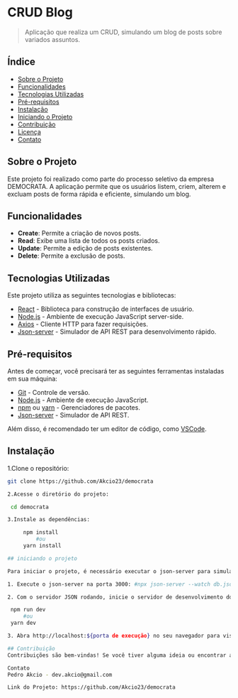 # CRUD Blog

> Aplicação que realiza um CRUD, simulando um blog de posts sobre variados assuntos.

## Índice

- [Sobre o Projeto](#sobre-o-projeto)
- [Funcionalidades](#funcionalidades)
- [Tecnologias Utilizadas](#tecnologias-utilizadas)
- [Pré-requisitos](#pré-requisitos)
- [Instalação](#instalação)
- [Iniciando o Projeto](#iniciando-o-projeto)
- [Contribuição](#contribuição)
- [Licença](#licença)
- [Contato](#contato)

## Sobre o Projeto

Este projeto foi realizado como parte do processo seletivo da empresa DEMOCRATA. A aplicação permite que os usuários listem, criem, alterem e excluam posts de forma rápida e eficiente, simulando um blog.

## Funcionalidades

- **Create**: Permite a criação de novos posts.
- **Read**: Exibe uma lista de todos os posts criados.
- **Update**: Permite a edição de posts existentes.
- **Delete**: Permite a exclusão de posts.

## Tecnologias Utilizadas

Este projeto utiliza as seguintes tecnologias e bibliotecas:

- [React](https://reactjs.org/) - Biblioteca para construção de interfaces de usuário.
- [Node.js](https://nodejs.org/) - Ambiente de execução JavaScript server-side.
- [Axios](https://axios-http.com/) - Cliente HTTP para fazer requisições.
- [Json-server](https://www.npmjs.com/package/json-server) - Simulador de API REST para desenvolvimento rápido.

## Pré-requisitos

Antes de começar, você precisará ter as seguintes ferramentas instaladas em sua máquina:

- [Git](https://git-scm.com/) - Controle de versão.
- [Node.js](https://nodejs.org/) - Ambiente de execução JavaScript.
- [npm](https://www.npmjs.com/) ou [yarn](https://yarnpkg.com/) - Gerenciadores de pacotes.
- [Json-server](https://www.npmjs.com/package/json-server) - Simulador de API REST.

Além disso, é recomendado ter um editor de código, como [VSCode](https://code.visualstudio.com/).

## Instalação

1.Clone o repositório:

   ```bash
   git clone https://github.com/Akcio23/democrata

2.Acesse o diretório do projeto:

    cd democrata

3.Instale as dependências:

        npm install
            #ou
        yarn install

## iniciando o projeto

Para iniciar o projeto, é necessário executar o json-server para simular a API e o banco de dados localmente. Siga os passos abaixo:
 
1. Execute o json-server na porta 3000: #npx json-server --watch db.json --port 3000

2. Com o servidor JSON rodando, inicie o servidor de desenvolvimento do React:

    npm run dev
        #ou
    yarn dev

3. Abra http://localhost:${porta de execução} no seu navegador para visualizar a aplicação.

## Contribuição
Contribuições são bem-vindas! Se você tiver alguma ideia ou encontrar algum problema, sinta-se à vontade para abrir uma issue ou enviar um pull request.

Contato
Pedro Akcio - dev.akcio@gmail.com

Link do Projeto: https://github.com/Akcio23/democrata